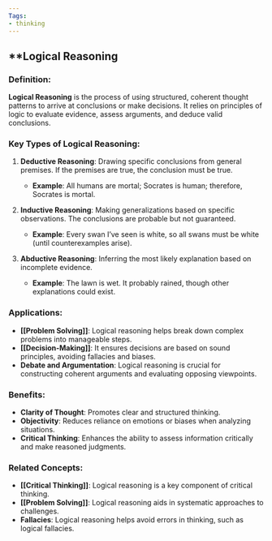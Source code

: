 ```yaml
---
Tags:
- thinking
---
```


## **Logical Reasoning

### **Definition**:

**Logical Reasoning** is the process of using structured, coherent thought patterns to arrive at conclusions or make decisions. It relies on principles of logic to evaluate evidence, assess arguments, and deduce valid conclusions.

### **Key Types of Logical Reasoning**:

1. **Deductive Reasoning**: Drawing specific conclusions from general premises. If the premises are true, the conclusion must be true.

    - **Example**: All humans are mortal; Socrates is human; therefore, Socrates is mortal.
2. **Inductive Reasoning**: Making generalizations based on specific observations. The conclusions are probable but not guaranteed.

    - **Example**: Every swan I’ve seen is white, so all swans must be white (until counterexamples arise).
3. **Abductive Reasoning**: Inferring the most likely explanation based on incomplete evidence.

    - **Example**: The lawn is wet. It probably rained, though other explanations could exist.

### **Applications**:

- **[[Problem Solving]]**: Logical reasoning helps break down complex problems into manageable steps.
- **[[Decision-Making]]**: It ensures decisions are based on sound principles, avoiding fallacies and biases.
- **Debate and Argumentation**: Logical reasoning is crucial for constructing coherent arguments and evaluating opposing viewpoints.

### **Benefits**:

- **Clarity of Thought**: Promotes clear and structured thinking.
- **Objectivity**: Reduces reliance on emotions or biases when analyzing situations.
- **Critical Thinking**: Enhances the ability to assess information critically and make reasoned judgments.

### **Related Concepts**:

- **[[Critical Thinking]]**: Logical reasoning is a key component of critical thinking.
- **[[Problem Solving]]**: Logical reasoning aids in systematic approaches to challenges.
- **Fallacies**: Logical reasoning helps avoid errors in thinking, such as logical fallacies.
